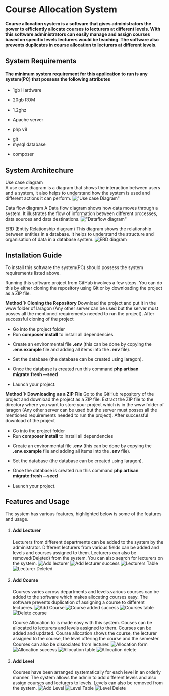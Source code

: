 # Course Allocation System

#### Course allocation system is a software that gives administrators the power to efficiently allocate courses to lecturers at different levels. With this software administrators can easily manage and assign courses based on specific levels lecturers would be teaching. The software also prevents duplicates in course allocation to lecturers at different levels.

## System Requirements

#### The minimum system requirement for this application to run is any system(PC) that possess the following attributes

-   1gb Hardware

*   20gb ROM

-   1.2ghz

*   Apache server

-   php v8

*   git
*   mysql database

-   composer

## System Architechure

Use case diagram  
 A use case diagram is a diagram that shows the interaction between users and a system, it also helps to understand how the system is used and different actions it can perform.
!["Use case Diagram"](/public/img/Course_allocation_system_Usecase_diagram.png)

Data flow diagram
A Data flow diagram shows how data moves through a system. It illustrates the flow of information between different processes, data sources and data destinations.
!["Dataflow diagram"](/public/img/Course_allocation_system_Dataflow_diagram.png)

ERD (Entity Relationship diagram)
This diagram shows the relationship between entities in a database. It helps to understand the structure and organisation of data in a database system.
![ERD diagram](/public/img/erd.png)

## Installation Guide

To install this software the system(PC) should possess the system requirements listed above.

Running this software project from GitHub involves a few steps. You can do this by either cloning the repository using Git or by downloading the project as a ZIP file.

**Method 1: Cloning the Repository**
Download the project and put it in the www folder of laragon (Any other server can be used but the server must posses all the mentioned requirements needed to run the project).
After successful cloning of the project

-   Go into the project folder
-   Run **composer install** to install all dependencies

*   Create an environmental file **.env** (this can be done by copying the **.env.example** file and adding all items into the **.env** file).

-   Set the database (the database can be created using laragon).

*   Once the database is created run this command
    **php artisan migrate:fresh --seed**

-   Launch your project.

**Method 1: Downloading as a ZIP File**
Go to the GitHub repository of the project and download the project as a ZIP file.
Extract the ZIP file to the directory where you want to store your project which is in the www folder of laragon (Any other server can be used but the server must posses all the mentioned requirements needed to run the project).
After successful download of the project

-   Go into the project folder
-   Run **composer install** to install all dependencies

*   Create an environmental file **.env** (this can be done by copying the **.env.example** file and adding all items into the **.env** file).

-   Set the database (the database can be created using laragon).

*   Once the database is created run this command
    **php artisan migrate:fresh --seed**

-   Launch your project.

## Features and Usage
The system has various features, highlighted below is some of the features and usage.
1. #### Add Lecturer
    Lecturers from different departments can be added to the system by the administrator. Different lecturers from various fields can be added and levels and courses assigned to them.
    Lecturers can also be removed(Deleted) from the system. You can also search for lecturers on the system.
    ![Add lecturer](<public/img/add lecturer.jpeg>)
    ![Add lecturer success](<public/img/success message for lecturer.jpeg>)
    ![Lecturers Table](<public/img/lecturers table.jpeg>)
    ![Lecturer Deleted](<public/img/lecturer deleted.jpeg>)


2. #### Add Course
    Courses varies across departments and levels.various courses can be added to the software which makes allocating courses easy. The software prevents duplication of assigning a course to different lectueres. 
    ![Add Course](<public/img/add course.jpeg>)
    ![Course added success](<public/img/course added sucess.jpeg>)
    ![Courses table](<public/img/courses table..jpeg>)
    ![Delete course](<public/img/Course delete.PNG>)


    Course Allocation to is made easy with this system. Couses can be allocated to lecturers and levels assigned to them. Courses can be added and updated. Course allocation shows the course, the lecturer assigned to the course, the level offering the course and the semester. Courses can also be dissociated from lecturer. 
    ![Allocation form](<public/img/allocation form.jpeg>)
    ![Allocation success](<public/img/allocation success.jpeg>)
    ![Allocation table](<public/img/allocation table.jpeg>)
    ![Allocation delete](<public/img/deleted course allocation.jpeg>)

3. #### Add Level
    Courses have been arranged systematically for each level in an orderly manner. The system allows the admin to add different levels and also assign courses and lecturers to levels. Levels can also be removed from the system. 
    ![Add Level](<public/img/Add Level.PNG>)
    ![Level Table](<public/img/Level Table.PNG>)
    ![Level Delete](<public/img/Delete Level.PNG>)